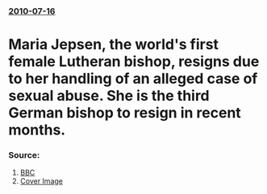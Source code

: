 ### [2010-07-16](/news/2010/07/16/index.md)

# Maria Jepsen, the world's first female Lutheran bishop, resigns due to her handling of an alleged case of sexual abuse. She is the third German bishop to resign in recent months. 




### Source:

1. [BBC](http://www.bbc.co.uk/news/world-europe-10667687)
1. [Cover Image](http://ichef.bbci.co.uk/news/1024/media/images/44536000/jpg/_44536487_breaking_splash_466x260.jpg)
